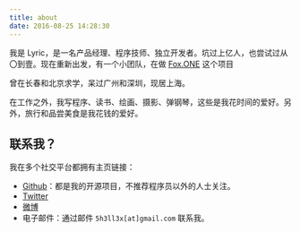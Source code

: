 ```yaml
---
title: about
date: 2016-08-25 14:28:30
---
```


我是 Lyric，是一名产品经理、程序技师、独立开发者。坑过上亿人，也尝试过从〇到壹。现在重新出发，有一个小团队，在做 [Fox.ONE](https://www.fox.one) 这个项目

曾在长春和北京求学，呆过广州和深圳，现居上海。

在工作之外，我写程序、读书、绘画、摄影、弹钢琴，这些是我花时间的爱好。另外，旅行和品尝美食是我花钱的爱好。


## 联系我？

我在多个社交平台都拥有主页链接：



- [Github](https://github.com/lyricat)：都是我的开源项目，不推荐程序员以外的人士关注。
- [Twitter](https://twitter.com/lyricwai)
- [微博](https://weibo.com/shellex?is_all=1)
- 电子邮件：通过邮件 `5h3ll3x[at]gmail.com` 联系我。

